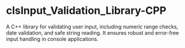 # clsInput_Validation_Library-CPP
A C++ library for validating user input, including numeric range checks, date validation, and safe string reading. It ensures robust and error-free input handling in console applications.
